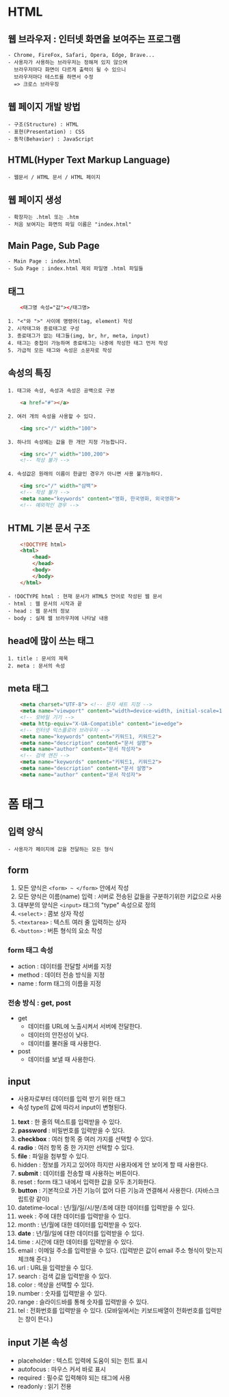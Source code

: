 # HTML

## 웹 브라우저 : 인터넷 화면을 보여주는 프로그램
    - Chrome, FireFox, Safari, Opera, Edge, Brave...
    - 사용자가 사용하는 브라우저는 정해져 있지 않으며
      브라우저마다 화면이 다르게 출력이 될 수 있으니
      브라우저마다 테스트를 하면서 수정
      => 크로스 브라우징

## 웹 페이지 개발 방법
    - 구조(Structure) : HTML
    - 표현(Presentation) : CSS
    - 동작(Behavior) : JavaScript

## HTML(Hyper Text Markup Language)
    - 웹문서 / HTML 문서 / HTML 페이지

## 웹 페이지 생성
    - 확장자는 .html 또는 .htm
    - 처음 보여지는 화면의 파일 이름은 "index.html"

## Main Page, Sub Page
    - Main Page : index.html
    - Sub Page : index.html 제외 파일명 .html 파일들

## 태그
```html
    <태그명 속성="값"></태그명>
```

    1. "<"와 ">" 사이에 명령어(tag, element) 작성
    2. 시작태그와 종료태그로 구성
    3. 종료태그가 없는 테그들(img, br, hr, meta, input)
    4. 태그는 중첩이 가능하며 종료태그는 나중에 작성한 태그 먼저 작성
    5. 가급적 모든 태그와 속성은 소문자로 작성

## 속성의 특징
    1. 태그와 속성, 속성과 속성은 공백으로 구분
```html
    <a href="#"></a>
```
    2. 여러 개의 속성을 사용할 수 있다.
```html
    <img src="/" width="100">
```
    3. 하나의 속성에는 값을 한 개만 지정 가능합니다.
```html
    <img src="/" width="100,200">
    <!-- 작성 불가 -->
```
    4. 속성값은 원래의 이름이 한글인 경우가 아니면 사용 불가능하다.
```html
    <img src="/" width="삼백">
    <!-- 작성 불가 -->
    <meta name="keywords" content="영화, 한국영화, 외국영화">
    <!-- 예외적인 경우 -->
```

## HTML 기본 문서 구조
```html
    <!DOCTYPE html>
    <html>
        <head>
        </head>
        <body>
        </body>
    </html>
```
    - !DOCTYPE html : 현재 문서가 HTML5 언어로 작성된 웹 문서
    - html : 웹 문서의 시작과 끝
    - head : 웹 문서의 정보
    - body : 실제 웹 브라우저에 나타날 내용

## head에 많이 쓰는 태그
    1. title : 문서의 제목
    2. meta : 문서의 속성

## meta 태그
```html
    <meta charset="UTF-8"> <!-- 문자 세트 지정 -->
    <meta name="viewport" content="width=device-width, initial-scale=1.0">
    <!-- 모바일 기기 -->
    <meta http-equiv="X-UA-Compatible" content="ie=edge">
    <!-- 인터넷 익스플로어 브라우저 -->
    <meta name="keywords" content="키워드1, 키워드2">
    <meta name="description" content="문서 설명">
    <meta name="author" content="문서 작성자">
    <!-- 검색 엔진 -->
    <meta name="keywords" content="키워드1, 키워드2">
    <meta name="description" content="문서 설명">
    <meta name="author" content="문서 작성자">
```


# 폼 태그

## 입력 양식

    - 사용자가 페이지에 값을 전달하는 모든 형식

## form

1. 모든 양식은 `<form> ~ </form>` 안에서 작성
2. 모든 양식은 이름(name) 입력 : 서버로 전송된 값들을 구분하기위한 키값으로 사용
3. 대부분의 양식은 `<input>` 태그의 "type" 속성으로 정의
4. `<select>` : 콤보 상자 작성
5. `<textarea>` : 텍스트 여러 줄 입력하는 상자
6. `<button>` : 버튼 형식의 요소 작성

### form 태그 속성
- action : 데이터를 전달할 서버를 지정
- method : 데이터 전송 방식을 지정
- name : form 태그의 이름을 지정

### 전송 방식 : get, post

- get
    - 데이터를 URL에 노출시켜서 서버에 전달한다.
    - 데이터의 안전성이 낮다.
    - 데이터를 불러올 때 사용한다.
- post
    - 데이터를 보낼 때 사용한다.
    
## input

- 사용자로부터 데이터를 입력 받기 위한 태그
- 속성 type의 값에 따라서 input이 변형된다.

1. **text** : 한 줄의 텍스트를 입력받을 수 있다.
2. **password** : 비밀번호를 입력받을 수 있다.
3. **checkbox** : 여러 항목 중 여러 가지를 선택할 수 있다.
4. **radio** : 여러 항목 중 한 가지만 선택할 수 있다.
5. **file** : 파일을 첨부할 수 있다.
6. hidden : 정보를 가지고 있어야 하지만 사용자에게 안 보이게 할 때 사용한다.
7. **submit** : 데이터를 전송할 때 사용하는 버튼이다.
8. reset : form 태그 내에서 입력한 값을 모두 초기화한다.
9. **button** : 기본적으로 가진 기능이 없어 다른 기능과 연결해서 사용한다. (자바스크립트랑 같이)
10. datetime-local : 년/월/일/시/분/초에 대한 데이터를 입력받을 수 있다.
11. week : 주에 대한 데이터를 입력받을 수 있다.
12. month : 년/월에 대한 데이터를 입력받을 수 있다.
13. **date** : 년/월/일에 대한 데이터를 입력받을 수 있다.
14. time : 시간에 대한 데이터를 입력받을 수 있다.
15. email : 이메일 주소를 입력받을 수 있다. (입력받은 값이 email 주소 형식이 맞는지 체크해 준다.)
16. url : URL을 입력받을 수 있다.
17. search : 검색 값을 입력받을 수 있다.
18. color : 색상을 선택할 수 있다.
19. number : 숫자를 입력받을 수 있다.
20. range : 슬라이드바를 통해 숫자를 입력받을 수 있다.
21. tel : 전화번호를 입력받을 수 있다. (모바일에서는 키보드배열이 전화번호를 입력받는 창이 뜬다.)

## input 기본 속성
- placeholder : 텍스트 입력에 도움이 되는 힌트 표시
- autofocus : 마우스 커서 바로 표시
- required : 필수로 입력해야 되는 태그에 사용
- readonly : 읽기 전용